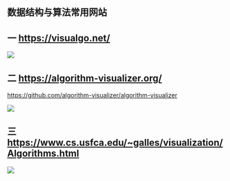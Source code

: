 ## 数据结构与算法常用网站



## 一 https://visualgo.net/



![](https://kaliarch-bucket-1251990360.cos.ap-beijing.myqcloud.com/blog_img/20220313092044.png)

## 二 https://algorithm-visualizer.org/

https://github.com/algorithm-visualizer/algorithm-visualizer

![](https://kaliarch-bucket-1251990360.cos.ap-beijing.myqcloud.com/blog_img/20220313092003.png)



## 三 https://www.cs.usfca.edu/~galles/visualization/Algorithms.html

![](https://kaliarch-bucket-1251990360.cos.ap-beijing.myqcloud.com/blog_img/20220313092240.png)
